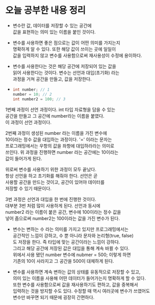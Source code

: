 # 오늘 공부한 내용 정리         
* 변수란 값, 데이터를 저장할 수 있는 공간에          
  값을 표현하는 의미 있는 이름을 붙인 것이다.    
  
* 변수를 사용하면 좋은 점으로는 값이 어떤 의미를 가지는지     
  명확하게 알 수 있다. 또한 해당 값이 쓰이는 곳에 일일이     
  값을 입력하지 않고 변수를 사용함으로써 재사용성이 수정에 용이하다.      
  
* 변수를 사용한다는 것은 해당 공간에 저장되어 있는 값을     
  읽어 사용한다는 것이다. 변수는 선언과 대입(초기화) 라는     
  과정을 거쳐 공간을 만들고, 값을 저장한다.      
  
* ```C#      
  int number; // 1
  number = 10; // 2      
  int number2 = 100; // 3
  ```        
 1번째 과정이 선언 과정이다. int 타입 자료형을 담을 수 있는      
 공간을 만들고 그 공간에 number라는 이름을 붙였다.      
 이 과정이 선언 과정이다.     
 
 2번째 과정이 생성된 number 라는 이름을 가진 변수에       
 10이라는 정수 값을 대입하는 과정이다. '=' 이라는 문자는     
 프로그래밍에서는 우항의 값을 좌항에 대입하라라는 의미로     
 쓰인다. 위 과정을 진행하면 number 라는 공간에는 10이라는    
 값이 들어가게 된다.      
 
 위로써 변수를 사용하기 위한 과정이 모두 끝났다.      
 항상 선언을 하고 초기화를 해줘야 한다. 선언은 곧    
 사용할 공간을 만드는 것이고, 공간이 있어야 데이터를    
 저장할 수 있기 때문이다.      
 
 3번 과정은 선언과 대입을 한 번에 진행한 것이다.      
 대부분 3번 처럼 많이 사용하게 된다. 선언과 동시에     
 number2 라는 이름이 붙은 공간, 변수에 100이라는 정수 값을    
 넣어 줌으로써 number2는 100이라는 값을 가진 변수가 된다.         
 
* 변수는 변하는 수 라는 의미를 가지고 있지만 프로그래밍에서는    
  공간적인 느낌이 강하고, 수 뿐 아니라 문자와 논리형(true, false)       
  도 저장을 한다. 즉 타입에 맞는 공간이라는 느낌이 강하다.      
  그리고 해당 공간에 저장된 값은 대입을 통해 계속 바뀔 수 있다.      
  위에서 사용 됐던 number 변수에 nubmer = 500; 이렇게 하면    
  기존의 10이 사라지고 그 공간을 500이 대체하게 된다.      
  
* 변수를 사용하면 계속 변하는 값의 상태를 유동적으로 저장할 수 있고,     
  의미 있는 이름을 사용해 어떤 데이터가 들어가는지 명확하게 할 수 있다.     
  또한 변수를 사용함으로써 값을 재사용하기도 편하고, 값을 중복해서        
  입력하는 것을 방지할 수도 있다. 수정할 때 역시 여러곳에 변수가 쓰였어도      
  변수만 바꾸면 되기 때문에 굉장히 간편하다.     
